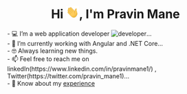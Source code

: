 <h1 align="center">Hi <img src="./resources/hi.gif" width="30px">, I'm Pravin Mane</h1>
<div>- 💻 I’m a web application developer <img src=".resources/developer.gif" alt="developer">...</div>
<div>- 🔭 I’m currently working with Angular and .NET Core...</div>
<div>- 🤓 Always learning new things.</div>
<div>- 📫 Feel free to reach me on linkedIn(https://www.linkedin.com/in/pravinmane1/) ,
                 Twitter(https://twitter.com/pravin_mane1)...</div>
<div>- 📄 Know about my <a href="./Hi.gif" target="blank">experience</a></div>
